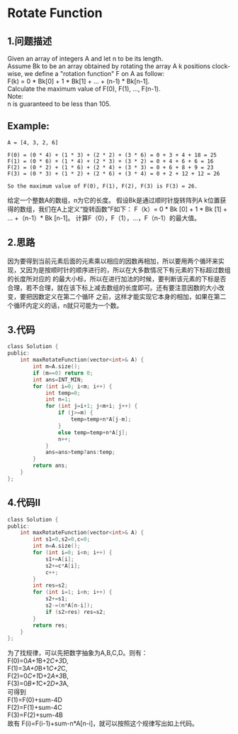 Rotate Function
===

1.问题描述
----

Given an array of integers A and let n to be its length. <br>
Assume Bk to be an array obtained by rotating the array A k positions clock-wise, we define a "rotation function" F on A as follow: <br>
F(k) = 0 * Bk[0] + 1 * Bk[1] + ... + (n-1) * Bk[n-1].<br>
Calculate the maximum value of F(0), F(1), ..., F(n-1). <br>
Note:<br>
n is guaranteed to be less than 105.<br>

Example: 
----

```
A = [4, 3, 2, 6]

F(0) = (0 * 4) + (1 * 3) + (2 * 2) + (3 * 6) = 0 + 3 + 4 + 18 = 25
F(1) = (0 * 6) + (1 * 4) + (2 * 3) + (3 * 2) = 0 + 4 + 6 + 6 = 16
F(2) = (0 * 2) + (1 * 6) + (2 * 4) + (3 * 3) = 0 + 6 + 8 + 9 = 23
F(3) = (0 * 3) + (1 * 2) + (2 * 6) + (3 * 4) = 0 + 2 + 12 + 12 = 26

So the maximum value of F(0), F(1), F(2), F(3) is F(3) = 26.
```

给定一个整数A的数组，n为它的长度。
假设Bk是通过顺时针旋转阵列A k位置获得的数组，我们在A上定义“旋转函数”F如下：
F（k）= 0 * Bk [0] + 1 * Bk [1] + ... +（n-1）* Bk [n-1]。
计算F（0），F（1），...，F（n-1）的最大值。

2.思路
---

因为要得到当前元素后面的元素乘以相应的因数再相加，所以要用两个循环来实现，又因为是按顺时针的顺序进行的，所以在大多数情况下有元素的下标超过数组的长度所对应的
的最大小标，所以在进行加法的时候，要判断该元素的下标是否合理，若不合理，就在该下标上减去数组的长度即可。还有要注意因数的大小改变，要把因数定义在第二个循环
之前，这样才能实现它本身的相加，如果在第二个循环内定义的话，n就只可能为一个数。

3.代码
---

```c
class Solution {
public:
    int maxRotateFunction(vector<int>& A) {
        int m=A.size();
        if (m==0) return 0;
        int ans=INT_MIN;
        for (int i=0; i<m; i++) {
            int temp=0;
            int n=1;
            for (int j=i+1; j<m+i; j++) {
                if (j>=m) {
                    temp=temp+n*A[j-m];
                }
                else temp=temp+n*A[j];
                n++;
            }
            ans=ans>temp?ans:temp;
        }
        return ans;
    }
};
```

4.代码II
---

```c
class Solution {
public:
    int maxRotateFunction(vector<int>& A) {
        int s1=0,s2=0,c=0;
        int n=A.size();
        for (int i=0; i<n; i++) {
            s1+=A[i];
            s2+=c*A[i];
            c++;
        }
        int res=s2;
        for (int i=1; i<n; i++) {
            s2+=s1;
            s2-=(n*A[n-i]);
            if (s2>res) res=s2;
        }
        return res;
    }
};
```

为了找规律，可以先把数字抽象为A,B,C,D。则有：<br>
F(0)=0*A+1*B+2*C+3*D,<br>
F(1)=3*A+0*B+1*C+2*C,<br>
F(2)=0*C+1*D+2*A+3*B,<br>
F(3)=0*B+1*C+2*D+3*A,<br>
可得到<br>
F(1)=F(0)+sum-4D<br>
F(2)=F(1)+sum-4C<br>
F(3)=F(2)+sum-4B<br>
故有 F(i)=F(i-1)+sum-n*A[n-i]，就可以按照这个规律写出如上代码。
